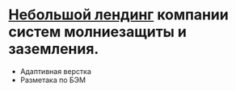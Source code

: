 # [Небольшой лендинг](rivskiy.github.io/volt-stream/) компании систем молниезащиты и заземления.

- Адаптивная верстка
- Разметака по БЭМ
